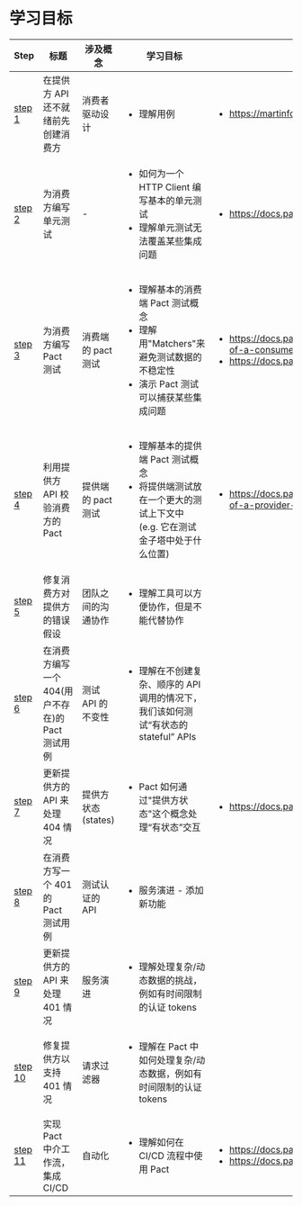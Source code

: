 # 学习目标

| Step                                                                                            | 标题                                             | 涉及概念           | 学习目标                                                                                                                                     | 进一步阅读                                                                                                                                               |
| ----------------------------------------------------------------------------------------------- | ------------------------------------------------ | ------------------ | -------------------------------------------------------------------------------------------------------------------------------------------- | -------------------------------------------------------------------------------------------------------------------------------------------------------- |
| [step 1](https://github.com/pact-foundation/pact-workshop-Maven-Springboot-JUnit5/tree/step1)   | 在提供方 API 还不就绪前先创建消费方              | 消费者驱动设计     | <ul><li>理解用例</li></ul>                                                                                                                   | <ul><li>https://martinfowler.com/articles/consumerDrivenContracts.html</li></ul>                                                                         |
| [step 2](https://github.com/pact-foundation/pact-workshop-Maven-Springboot-JUnit5/tree/step2)   | 为消费方编写单元测试                             | -                  | <ul><li>如何为一个 HTTP Client 编写基本的单元测试</li><li>理解单元测试无法覆盖某些集成问题</li></ul>                                         | <ul><li>https://docs.pact.io/faq/convinceme</li></ul>                                                                                                    |
| [step 3](https://github.com/pact-foundation/pact-workshop-Maven-Springboot-JUnit5/tree/step3)   | 为消费方编写 Pact 测试                           | 消费端的 pact 测试 | <ul><li>理解基本的消费端 Pact 测试概念</li><li>理解用"Matchers"来避免测试数据的不稳定性</li><li>演示 Pact 测试可以捕获某些集成问题</li></ul> | <ul><li>https://docs.pact.io/5-minute-getting-started-guide#scope-of-a-consumer-pact-test</li><li>https://docs.pact.io/best_practices/consumer</li></ul> |
| [step 4](https://github.com/pact-foundation/pact-workshop-Maven-Springboot-JUnit5/tree/step4)   | 利用提供方 API 校验消费方的 Pact                 | 提供端的 pact 测试 | <ul><li>理解基本的提供端 Pact 测试概念</li><li>将提供端测试放在一个更大的测试上下文中 (e.g. 它在测试金子塔中处于什么位置)</li></ul>          | <ul><li>https://docs.pact.io/5-minute-getting-started-guide#scope-of-a-provider-pact-test</li></ul>                                                      |
| [step 5](https://github.com/pact-foundation/pact-workshop-Maven-Springboot-JUnit5/tree/step5)   | 修复消费方对提供方的错误假设                     | 团队之间的沟通协作 | <ul><li>理解工具可以方便协作，但是不能代替协作</li></ul>                                                                                     |                                                                                                                                                          |
| [step 6](https://github.com/pact-foundation/pact-workshop-Maven-Springboot-JUnit5/tree/step6)   | 在消费方编写一个 404(用户不存在)的 Pact 测试用例 | 测试 API 的不变性  | <ul><li>理解在不创建复杂、顺序的 API 调用的情况下，我们该如何测试“有状态的 stateful” APIs</li></ul>                                          |                                                                                                                                                          |
| [step 7](https://github.com/pact-foundation/pact-workshop-Maven-Springboot-JUnit5/tree/step7)   | 更新提供方的 API 来处理 404 情况                 | 提供方状态(states) | <ul><li>Pact 如何通过"提供方状态"这个概念处理“有状态”交互</li></ul>                                                                          | <ul><li>https://docs.pact.io/getting_started/provider_states</li></ul>                                                                                   |
| [step 8](https://github.com/pact-foundation/pact-workshop-Maven-Springboot-JUnit5/tree/step8)   | 在消费方写一个 401 的 Pact 测试用例              | 测试认证的 API     | <ul><li>服务演进 - 添加新功能</li></ul>                                                                                                      |                                                                                                                                                          |
| [step 9](https://github.com/pact-foundation/pact-workshop-Maven-Springboot-JUnit5/tree/step9)   | 更新提供方的 API 来处理 401 情况                 | 服务演进           | <ul><li>理解处理复杂/动态数据的挑战，例如有时间限制的认证 tokens</li></ul>                                                                   |                                                                                                                                                          |
| [step 10](https://github.com/pact-foundation/pact-workshop-Maven-Springboot-JUnit5/tree/step10) | 修复提供方以支持 401 情况                        | 请求过滤器         | <ul><li>理解在 Pact 中如何处理复杂/动态数据，例如有时间限制的认证 tokens</li></ul>                                                           |                                                                                                                                                          |
| [step 11](https://github.com/pact-foundation/pact-workshop-Maven-Springboot-JUnit5/tree/step11) | 实现 Pact 中介工作流，集成 CI/CD                 | 自动化             | <ul><li>理解如何在 CI/CD 流程中使用 Pact</li></ul>                                                                                           | <ul><li>https://docs.pact.io/pact_broker</li><li>https://docs.pact.io/best_practices/pact_nirvana</li></ul>                                              |
